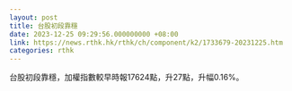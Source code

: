 ```yaml
---
layout: post
title: 台股初段靠穩
date: 2023-12-25 09:29:56.000000000 +08:00
link: https://news.rthk.hk/rthk/ch/component/k2/1733679-20231225.htm
categories: rthk
---
```


台股初段靠穩，加權指數較早時報17624點，升27點，升幅0.16%。
